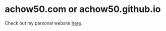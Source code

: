 # achow50.com or achow50.github.io
Check out my personal website <a href="https://achow50.com" target="_blank">here</a>. 
